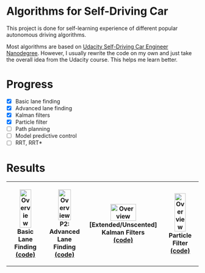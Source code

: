 # Algorithms for Self-Driving Car

This project is done for self-learning experience of different popular autonomous
driving algorithms. 

Most algorithms are based on [Udacity Self-Driving Car Engineer Nanodegree](https://www.udacity.com/course/self-driving-car-engineer-nanodegree--nd013).
However, I usually rewrite the code on my own and just take the overall idea from
the Udacity course. This helps me learn better.

# Progress

- [x] Basic lane finding
- [x] Advanced lane finding
- [x] Kalman filters
- [x] Particle filter
- [ ] Path planning
- [ ] Model predictive control
- [ ] RRT, RRT*

# Results

<table style="width:100%">
  <tr>
    <th>
      <p align="center">
           <a href="https://www.youtube.com/watch?v=mbqWboRy95Q">
           <img src="./basic_lane_finding/data/corner.gif" alt="Overview" width="60%" height="60%"></a>
           <br>Basic Lane Finding
           <br><a href="./basic_lane_finding" name="p1_code">(code)</a>
      </p>
    </th>
        <th><p align="center">
           <a href="https://www.youtube.com/watch?v=4fW9n5syoqE">
           <img src="./advanced_lane_finding/data/thumbnail.gif" alt="Overview" width="60%" height="60%"></a>
           <br>P2: Advanced Lane Finding
           <br><a href="./advanced_lane_finding" name="p2_code">(code)</a>
        </p>
    </th>
       <th><p align="center">
           <a href="./kalman_filters/out/ekf_fusion_3.png">
           <img src="./kalman_filters/out/ekf_fusion_3.png" alt="Overview" width="60%" height="60%"></a>
           <br>[Extended/Unscented] Kalman Filters
           <br><a href="./kalman_filters" name="p3_code">(code)</a>
        </p>
    </th>
        <th><p align="center">
           <a href="https://www.youtube.com/watch?v=qKuo6CHQeHk">
           <img src="./particle_filters/demo.gif" alt="Overview" width="60%" height="60%"></a>
           <br>Particle Filter
           <br><a href="./particle_filters" name="p4_code">(code)</a>
        </p>
    </th>
  </tr>
</table>